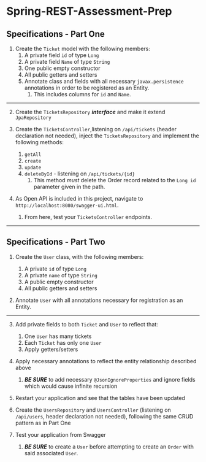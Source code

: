 # Spring-REST-Assessment-Prep



## Specifications - Part One

1. Create the `Ticket` model with the following members:
    1. A private field `id` of type `Long`
    2. A private field `Name` of type `String`
    3. One public  empty constructor
    4. All public getters and setters
    5. Annotate class and fields with all necessary `javax.persistence` annotations in order to be registered as an Entity.
        1. This includes columns for `id` and `Name`.
    
---

2. Create the `TicketsRepository` ***interface*** and make it extend `JpaRepository`

3. Create the `TicketsController`,listening on `/api/tickets` (header declaration not needed), inject the `TicketsRepository` and implement the following methods:
    1. `getAll`
    2. `create`
    3. `update`
    4. `deleteById` - listening on `/api/tickets/{id}`
        1. This method *must* delete the Order record related to the `Long id` parameter given in the path.


4. As Open API is included in this project, navigate to `http://localhost:8080/swagger-ui.html`.
    1. From here, test your `TicketsController` endpoints.

---
## Specifications - Part Two

1. Create the `User` class, with the following members:
    1. A private `id` of type `Long`
    2. A private `name` of type `String`
    3. A public empty constructor
    4. All public getters and setters


2. Annotate `User` with all annotations necessary for registration as an Entity.

---

3. Add private fields to both `Ticket` and `User` to reflect that:
    1. One `User` has many tickets
    2. Each `Ticket` has only one `User`
    3. Apply getters/setters


4. Apply necessary annotations to reflect the entity relationship described above
    1. ***BE SURE*** to add necessary `@JsonIgnoreProperties` and ignore fields which would cause infinite recursion


5. Restart your application and see that the tables have been updated


6. Create the `UsersRepository` and `UsersController` (listening on `/api/users`, header declaration not needed), following the same CRUD pattern as in Part One


7. Test your application from Swagger
    1. ***BE SURE*** to create a `User` before attempting to create an `Order` with said associated `User`.
 
